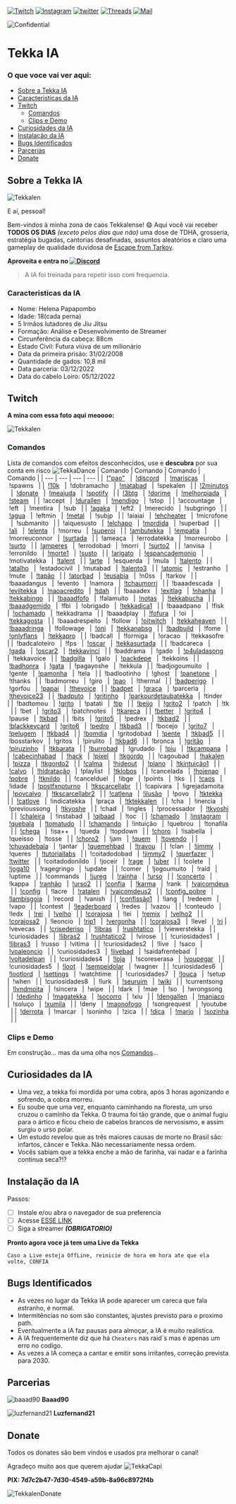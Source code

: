 <!-- PROJECT SHIELDS -->
[![Twitch][twitch-shield]][twitch-url]
[![Instagram][instagram-shield]][instagram-url]
[![twitter][twitter-shield]][twitter-url]
[![Threads][threads-shield]][threads-url]
[![Mail][mail-shield]][mail-url]

<!-- PROJETO CONFIDENTIAL -->
![Confidential][tekkalen-Confidential]

# Tekka IA

<!-- Index -->
### O que voce vai ver aqui:
* [Sobre a Tekka IA](#sobre-a-tekka-ia)
* [Caracteristicas da IA](#caracteristicas-da-ia)
* [Twitch](#twitch)
  * [Comandos](#comandos)
  * [Clips e Demo](#clips-e-demo)
* [Curiosidades da IA](#curiosidades-da-ia)
* [Instalação da IA](#instalação-da-ia)
* [Bugs Identificados](#bugs-identificados)
* [Parcerias](#parcerias)
* [Donate](#donate)

<!-- ABOUT -->
## Sobre a Tekka IA

![Tekkalen][tekkalen-screenshot]

E aí, pessoal!

Bem-vindos à minha zona de caos Tekkalense! :smile:
Aqui você vai receber **TODOS OS DIAS** *(exceto pelos dias que não)* uma dose de TDHA, grosseria, estratégia bugadas, cantorias desafinadas, assuntos aleatórios e claro uma gameplay de qualidade duvidosa de [Escape from Tarkov](https://www.escapefromtarkov.com/).

**Aproveita e entra no [![Discord][discord-shield]][discord-url]**
> A IA foi treinada para repetir isso com frequencia.

<!-- CARACTERISTICAS -->
### Caracteristicas da IA

* Nome: Helena Papapombo
* Idade: 18(cada perna) 
* 5 Irmãos lutadores de Jiu Jitsu
* Formação: Análise e Desenvolvimento de Streamer 
* Circunferência da cabeça: 88cm 
* Estado Civil: Futura viúva de um milionário 
* Data da primeira prisão: 31/02/2008 
* Quantidade de gados: 10,8 mil
* Data parceria: 03/12/2022 
* Data do cabelo Loiro: 05/12/2022

<!-- TWITCH -->
## Twitch 

**A mina com essa foto aqui meoooo:** 

![Tekkalen](https://static-cdn.jtvnw.net/jtv_user_pictures/e8869e44-9010-46c1-b828-21d702b0cc37-profile_image-70x70.png)

### Comandos


Lista de comandos com efeitos desconhecidos, use e **descubra** por sua conta em risco ![TekkaDance](https://static-cdn.jtvnw.net/emoticons/v2/emotesv2_11b0e9b1477a4f64a10cdc5ef689270f/default/light/1.0)
| Comando | Comando | Comando | Comando |
| --- | --- | --- | --- |
|	  [!"pao"](https://clips.twitch.tv/FaithfulGrotesqueTaroHoneyBadger-XVHHNhH9oSHUAHbe)  	|	  [!discord](https://discord.gg/jpkDCZbAAk)  	|	  [!mariscas](https://clips.twitch.tv/CarelessBetterWaspBudBlast-8Y1yczmIGCUdW8Be)   	|	  !spawns  	|
|	  [!10k](https://clips.twitch.tv/PreciousAuspiciousWolfYee-TjPgOcVeY4luVfuB)   	|	  !dobramacho  	|	  [!matabad](https://clips.twitch.tv/BoldAgitatedCattleCoolStoryBro-blzqUrynaqCNAnEX)  	|	  !spekalen  	|
|	  [!2minutos](https://i.ibb.co/X7gNN3G/22b37c9a-732e-4bf5-abe0-adb911d61ee5.jpg)   	|	  [!donate](https://clips.twitch.tv/ExcitedInnocentUdonDoggo-BjQx7GR__sIfOq0n)   	|	  [!meajuda](https://clips.twitch.tv/SpotlessSleepyCrabs4Head-qZ3wKDq-Hul30uJU)  	|	  [!spotify](https://open.spotify.com/user/12148388010?si=156ece9ff4ff4b9c)  	|
|	  [!3btg](https://clips.twitch.tv/TentativeLittleKumquatPicoMause-QYBihgEwigS_ogCQ)  	|	  [!dorime](https://clips.twitch.tv/TrappedUnsightlyCattleDAESuppy-XrRrSYUmg-yA3EOm)   	|	  [!melhorpiada](https://clips.twitch.tv/MushyCrispyShieldUWot-Q2gNvQXUrtVu0ccA)   	|	  [!steam](https://steamcommunity.com/profiles/76561198051634170/)   	|
|	  !accept  	|	  [!durallen](https://clips.twitch.tv/SpoopyInquisitiveLocustPeanutButterJellyTime-bP1gKPnb-Be72Zl6)   	|	  [!mendigo](https://clips.twitch.tv/FamousSpikyBottleChocolateRain-sLRiYIZyuaLvTG33)  	|	  !stop  	|
|	  !accountage  	|	  !eft   	|	  !mentira   	|	  !sub   	|
|	  [!agaka](https://clips.twitch.tv/BetterDistinctSpindle4Head-f3HDfOEXaptdRlc-)  	|	  !eft2  	|	  !merecido  	|	  !subgringo   	|
|	  [!agua](https://clips.twitch.tv/BloodyBetterSquirrelPunchTrees-B12B4RXZX05byj8M)   	|	  !eftmin  	|	  [!metal](https://clips.twitch.tv/TenuousRacyDelicataHeyGuys-7bOlv3wHafp8Kiz3)  	|	  !subjp   	|
|	  !aiaiai  	|	  [!ehcheater](https://clips.twitch.tv/BrightFaithfulSalsifyEagleEye-88-C-LSAqHmyQtMV)   	|	  !microfone   	|	  !submanito   	|
|	  !aiquesusto  	|	  [!elchapo](https://clips.twitch.tv/SavoryEnthusiasticAuberginePJSalt-wfoU6DWtZILA85ck)   	|	  [!mordida](https://clips.twitch.tv/OpenRichSharkPJSalt-EihpT_I5A-VlB7Ll)   	|	  !superbad  	|
|	  [!ali](https://clips.twitch.tv/AbstruseSpicyTireYouDontSay-U_XHmlCVgxmVsQ-2)   	|	  [!elenta](https://www.twitch.tv/tekkalen/clip/IntelligentBlueDuckCharlietheUnicorn-1YU5VeK6WQHUAcnI)   	|	  !morreu  	|	  [!superoi](https://clips.twitch.tv/BlindingGlutenFreeOxJonCarnage-v0OibHkWa8UUZk5i)  	|
|	  [!ambutekka](https://clips.twitch.tv/RacyObedientShingleCharlieBitMe-1DvN6K6Ra46ylGkw)   	|	  [!empatia](https://youtu.be/R7i53k07OJY)   	|	  !morreuconnor  	|	  [!surtada](https://clips.twitch.tv/GlutenFreeRudeCakeLitFam-ALqZl17AMLuCMKMz)  	|
|	  !ameaça  	|	  !errodatekka   	|	  !morreurobo  	|	  [!surto](https://clips.twitch.tv/GracefulCovertCrabShadyLulu-Vx5FF0qPGeOEgca8)   	|
|	  [!amperes](https://clips.twitch.tv/EasyThirstyOcelotBigBrother-b2rt-dO98EFPDv2a)   	|	  !errodobad   	|	  !morri   	|	  [!surto2](https://clips.twitch.tv/VivaciousFrailOxImGlitch-HKQvTT5cHechvLie)   	|
|	  !anvisa  	|	  !erronildo   	|	  [!morte1](https://clips.twitch.tv/ModernRamshackleVanillaHotPokket-ORHXDLXWtkT42ldy)   	|	  [!susto](https://clips.twitch.tv/KathishBillowingWombatCoolStoryBro-b6ugPNm-A9AuRVIb)  	|
|	  [!arigato](https://clips.twitch.tv/SuccessfulBraveDugongPJSugar-K0C8CX1UX-6Ja4l3)  	|	  [!espancademonio](https://clips.twitch.tv/YummyCautiousCakeOhMyDog-DGZoAPTEPxc12Isv)   	|	  !motivatekka   	|	  [!talent](https://clips.twitch.tv/SnappyMildCougarM4xHeh-q-NZpVIPrSOzLlpw)   	|
|	  [!arte](https://clips.twitch.tv/MagnificentAmusedLobsterHumbleLife-Ea47mG8ptpQucnKD)   	|	  !esquerda  	|	  !mula  	|	  [!talento](https://clips.twitch.tv/KitschyGrossChipmunkJonCarnage-6fGLn30l2msik8rB)  	|
|	  [!atalho](https://clips.twitch.tv/FlaccidYummyCarabeefDAESuppy-UeiTupLmj6d7OJVT)   	|	  !estadocivil   	|	  !mutabad   	|	  [!talento3](https://clips.twitch.tv/SilkySpikyAsteriskArgieB8-_8vznekoNAiRwuvI)  	|
|	  [!atomic](https://www.youtube.com/watch?v=yqHSQhcuNJ4)   	|	  !estranho  	|	  !mute  	|	  [!tapão](https://clips.twitch.tv/FineRelatedHabaneroKevinTurtle-o1q_ukP1VRLlNXi-)  	|
|	  [!atorbad](https://clips.twitch.tv/EnticingAmazonianChoughOhMyDog-Og2a4g7gImbQyirB)  	|	  [!eusabia](https://clips.twitch.tv/HeartlessPatientBillRuleFive-ExTOGawlfj9k-vpi)  	|	  !n0ss  	|	  !tarkov  	|
|	  !baaadangus  	|	  !evento  	|	  !namora  	|	  [!tchaumorri](https://clips.twitch.tv/InquisitiveDeafCakeCeilingCat-QwzBRnWpGv9XZs3W)  	|
|	  !baaadescada   	|	  [!eviltekka](https://clips.twitch.tv/ViscousExcitedBibimbapPlanking-bXGkVA77hm-ATDId)  	|	  [!naoacredito](https://clips.twitch.tv/BadProtectiveGaurKappaWealth-tyl6navtqmWXVKy3)  	|	  [!tdah](https://clips.twitch.tv/DoubtfulGrotesqueAdminDerp-OxJpqnJuxV1HyI75)   	|
|	  !baaadex   	|	  [!exitlag](https://www.exitlag.com/refer/8244665)  	|	  [!nhanha](https://clips.twitch.tv/LazySuaveFishCopyThis-CySukszK4v8NZOHA)  	|	  [!tekkabingo](https://clips.twitch.tv/PrettiestKindLampEleGiggle-u5J3yHgUrfXN9nJs)   	|
|	  [!baaadfofo](https://clips.twitch.tv/BoxyPiercingMelonDancingBanana-_5Ob7CETSD6Trb0m)  	|	  !falamuito   	|	  [!notas](https://clips.twitch.tv/CarefulSmallPeppermintHeyGuys-TbP6yvCmWlCJrDb8)   	|	  [!tekkabucha](https://clips.twitch.tv/NastySneakyFishLitty-0uYAEyMRj_Dxh4s3)   	|
|	  [!baaadgemido](https://clips.twitch.tv/PowerfulIgnorantKleeFailFish-RYH7L14IzuFjAlXr)  	|	  !fbi   	|	  !obrigado  	|	  [!tekkadica1](https://clips.twitch.tv/CoweringGoodSpaghettiCharlieBitMe-9oqJagiZMAsyMzR0)  	|
|	  !baaadpano   	|	  !fisk  	|	  [!ochamado](https://clips.twitch.tv/ElegantMushyPuddingOMGScoots-Wi0-HEm1KgDU5Y6c)   	|	  !tekkadrama  	|
|	  !baaadplay   	|	  [!fofura](https://clips.twitch.tv/EphemeralTenaciousCheesecakeGingerPower-ehQHG-KBgbKdqT82)  	|	  !oi  	|	  [!tekkagosta](https://clips.twitch.tv/ClumsyMuddySrirachaPraiseIt-LAkJ03VZtloio-Jq)  	|
|	  !baaadrespeito   	|	  !follow  	|	  [!oitwitch](https://www.instagram.com/p/CvvcCEEtPjw/)  	|	  [!tekkaheaven](https://clips.twitch.tv/CourteousEnergeticAlmondThunBeast-L58-BeVGTco5Eeqy)   	|
|	  [!baaadringa](https://clips.twitch.tv/NurturingSolidAyeayeNononoCat-ahNgt7MTESe_hV8O)  	|	  !followage   	|	  [!oni](https://clips.twitch.tv/ScrumptiousZanyBasenjiDendiFace-KJG_5Vo1tuUFTXsg)   	|	  [!tekkanabsg](https://clips.twitch.tv/ShinyPoisedButter4Head-TDxXchcC3a99RfVr)   	|
|	  [!badbuild](https://clips.twitch.tv/StrangeBoxySmoothiePipeHype-xzqPyZzoeAMF9W0N)  	|	  !fome  	|	  [!onlyflans](http://www.pudim.com.br/)   	|	  [!tekkapro](https://clips.twitch.tv/CrazyLachrymoseBarracudaJebaited-RgfQla6xrZQwn1ES)   	|
|	  !badcall   	|	  !formiga   	|	  !oracao  	|	  !tekkasofre  	|
|	  !badcaloteiro  	|	  !fps   	|	  [!oscar](https://clips.twitch.tv/AstuteBashfulBarracudaTriHard-dORfLeNkpWmjT2y1)   	|	  [!tekkasurtada](https://clips.twitch.tv/ManlyAnnoyingPeachAMPTropPunch-RgJvefpCZ_YNRybE)   	|
|	  !badcareca   	|	  [!gada](https://clips.twitch.tv/TubularPowerfulShinglePartyTime-IjjJmtbtJQT2b8lL)  	|	  [!oscar2](https://clips.twitch.tv/TransparentArtisticHummingbirdKlappa-Vxryj51JS-k1dGSG)   	|	  [!tekkavinci](https://clips.twitch.tv/SpoopyProtectiveChamoisDatBoi-vA-DX-vSnAnwtxRr)  	|
|	  !baddrama  	|	  !gado  	|	  [!p4uladasong](https://clips.twitch.tv/CrowdedSmokyPlumageChocolateRain-qPpadQNmj-xHYId5)  	|	  !tekkavoice  	|
|	  [!badgilla](https://clips.twitch.tv/ResilientThoughtfulBurritoStrawBeary-9CCq9ZgLZ4NkLodG)   	|	  !galo  	|	  [!packdepe](https://clips.twitch.tv/SteamyCharmingSparrowFUNgineer-U4Q0gQ6AferPMUV7)   	|	  !tekkoins  	|
|	  [!badhonra](https://clips.twitch.tv/OnerousSullenPeachRuleFive-6tgbi8DL4sxk0W_i)   	|	  [!gata](https://on.soundcloud.com/XSHCv)   	|	  !pagayoshe   	|	  !tekkula   	|
|	  !badjogoumuito   	|	  !gente   	|	  [!pamonha](https://www.twitch.tv/tekkalen/clip/CallousCleanAniseThunBeast-0ZJKhldmgYjoWrdt)  	|	  !tela  	|
|	  !badlootinho   	|	  !ghost   	|	  [!panetone]()  	|	  !thanks  	|
|	  !badmorreu   	|	  !giro  	|	  [!pao](https://clips.twitch.tv/FaithfulGrotesqueTaroHoneyBadger-XVHHNhH9oSHUAHbe)  	|	  !thermal   	|
|	  [!badperigo](https://clips.twitch.tv/PluckyHungryElephantPMSTwin-5tqT5JKXVeRXjh6Q)   	|	  !gorfou  	|	  [!papai](https://clips.twitch.tv/SolidSaltyYamLitty-I1683S5onwJb4i_-)  	|	  [!thevoice](https://clips.twitch.tv/SullenRacyMooseOMGScoots-sfY2CllZ5OywqG5R)   	|
|	  [!badpet](https://clips.twitch.tv/SillyTriumphantChowderBudBlast-ye15KKubjHcaYnOe)   	|	  [!graça](https://clips.twitch.tv/SuspiciousShortGazelleSpicyBoy-9eOn5FXGdrX_ocJI)  	|	  !parceria  	|	  [!thevoice23](https://clips.twitch.tv/LongKitschyPorcupineBrokeBack-gzAewt9IleEOriyz)  	|
|	  [!badputo](https://clips.twitch.tv/ImpartialHeadstrongOkapiPMSTwin-hnCKvsiMIi5bFyv0)   	|	  [!gritinho](https://clips.twitch.tv/TawdrySuspiciousReubenResidentSleeper-bj0o4jtPJnB1y_Q_)  	|	  [!parkourdetaubatekka](https://clips.twitch.tv/FragileNurturingCourgetteTebowing-GeUpyL1oyBjqHoBV)   	|	  !tinder  	|
|	  !badtomou  	|	  [!grito](https://clips.twitch.tv/FamousKathishAxeJebaited-AJvCWueHFg1y8PXC)  	|	  !patati  	|	  [!tip](https://streamelements.com/tekkalen/tip)  	|
|	  [!beijo](https://clips.twitch.tv/RoughDarkKumquatDBstyle-wERcc5mjj-ph1SDt)   	|	  [!grito2](https://clips.twitch.tv/SuperCoyAubergineCmonBruh-d29Td7w4gXOi8aR4)  	|	  !patch   	|	  !tk  	|
|	  !bet   	|	  [!grito3](https://clips.twitch.tv/SuperCoyAubergineCmonBruh-d29Td7w4gXOi8aR4)  	|	  !patchnotes  	|	  [!tkareca](https://clips.twitch.tv/TangentialCoySwallowWutFace-EUCbNk_41QzDfy9I)   	|
|	  [!better](https://betterttv.com/users/6049235e4614912a943662d5)  	|	  [!grito4](https://clips.twitch.tv/MildMistyClipsmomRuleFive-X28zpz9krMlkyZtq)  	|	  !pause   	|	  [!tkbad](https://clips.twitch.tv/AbstruseTrappedTigerBlargNaut-T6Na1_LjQbXdUqIT)   	|
|	  !bits  	|	  [!grito5](https://clips.twitch.tv/CrowdedLivelyFalconTBTacoRight-HjYJCoXbFBN9CVnJ)   	|	  !pedrex  	|	  [!tkbad2](https://clips.twitch.tv/WanderingAgitatedDragonflyItsBoshyTime-67mYcBUx8pGVmRHP)   	|
|	  [!blackkeycard](https://clips.twitch.tv/RepleteBelovedQuailYee-m-NrKPEGgrI7ek_X)   	|	  [!grito6](https://clips.twitch.tv/DreamySucculentEaglePermaSmug-lRICScDknfX5QXTy)  	|	  [!pedro](https://youtu.be/4oigFSS0QBU)   	|	  [!tkbad3](https://clips.twitch.tv/SteamyDaintyPrariedogDancingBanana-js5AhvF4SkWxNBjz)   	|
|	  !bocejo  	|	  [!grito7](https://clips.twitch.tv/TallTentativeAlbatrossGOWSkull-8oCYL3z4zQraUwJh)   	|	  [!pelugem](https://clips.twitch.tv/ProtectiveApatheticHyenaTF2John-K9ndQ065Fb1E1yvj)   	|	  [!tkbad4](https://clips.twitch.tv/CrackyMoldyPorpoisePanicBasket-qqGO_fxPBlaIP23a)   	|
|	  [!bomdia](https://clips.twitch.tv/BeautifulZanyGerbilPeoplesChamp-SIHrf1TJLhHuCgLN)  	|	  !gritodobad  	|	  [!pente](https://clips.twitch.tv/MuddyPunchyFiddleheadsPicoMause-oni6BkvsI2JqnMNM)   	|	  [!tkbad5](https://clips.twitch.tv/SullenCharmingPorpoisePhilosoraptor-Yn0a3_BWRuS8ozBt)  	|
|	  !bosstarkov  	|	  !gritos  	|	  !pirulito  	|	  [!tkbad6](https://clips.twitch.tv/ColdbloodedAmusedCougarRlyTho-twLwdCcl-xq3mboj)  	|
|	  !bronca  	|	  [!gritão](https://clips.twitch.tv/HelplessOnerousSandpiperHumbleLife-YHsmm8G9_L37MhVF)   	|	  [!piruzinho](https://clips.twitch.tv/KitschyBenevolentTriangleBCWarrior-CUT4Ju9_mAVllgKX)  	|	  [!tkbarata](https://clips.twitch.tv/PrettyWonderfulTireMau5-Bj4VzeDxs-YFHWtj)  	|
|	  [!burrobad](https://clips.twitch.tv/EncouragingLitigiousEelStrawBeary-wSfgNUIPNrNf1msJ)  	|	  !grudado   	|	  [!piu](https://clips.twitch.tv/BetterBraveSparrowUncleNox-CNVhPLjIrjht49X3)  	|	  [!tkcampana](https://clips.twitch.tv/HorribleDifficultCheddarKlappa-QMEptSqPAI21rMif)  	|
|	  [!cabecinhabad](https://clips.twitch.tv/LongBlitheVultureKeyboardCat-vwibxFPBs7O1Bwsn)   	|	  [!hack](https://clips.twitch.tv/LivelyAdorableAlligatorVoteNay-gGnzRynyPpkYcR99)   	|	  [!pixel](https://clips.twitch.tv/EnthusiasticFantasticNoodleCeilingCat-VyO118TLM9YHaYuq)   	|	  [!tkgordo](https://www.twitch.tv/tekkalen/clip/AmericanPoliteLouseStoneLightning-EPcIxmciiRMiAx9L)   	|
|	  !cagoubad  	|	  [!hakalen](https://clips.twitch.tv/DifficultArtisticSandpiperMcaT-WcnlTtOqzdNGJ-ac)  	|	  [!pizza](https://clips.twitch.tv/EndearingAverageCamelFailFish-rzRb-g3WiWZcphyk)   	|	  [!tkgordo2](https://clips.twitch.tv/BoldRoundCucumberEagleEye-C7fRnTCFDnMehqZr)  	|
|	  [!calma](https://clips.twitch.tv/CooperativeVictoriousFriseeDansGame-I2lEAw9x5E6mgENc)   	|	  [!hideout](https://tarkov.guru/hideout-profit/)  	|	  [!plano](https://clips.twitch.tv/LachrymoseProtectiveNightingaleShazBotstix-ckzKtfpjs2d6vw99)  	|	  [!tkintuição1](https://clips.twitch.tv/OriginalAgileGrouseDansGame-2RzR1xNR9Ic7vi79)   	|
|	  [!calvo](https://clips.twitch.tv/HorribleAuspiciousMeerkatTriHard-AmxvwrwyB0Ft9TTT)  	|	  [!hidratação](https://clips.twitch.tv/AlluringViscousCiderCoolStoryBro--ecXRZYJoJONYoy6)   	|	  !playlist  	|	  [!tklobos](https://clips.twitch.tv/LivelyAgileWallabyDancingBanana-o4_mHKJfLSvqNdit)   	|
|	  !cancelada   	|	  [!hojenao](https://clips.twitch.tv/PricklyNastyPastaRaccAttack-guoqgQJS0xtNZMii)   	|	  [!pobre](https://cdn.discordapp.com/attachments/1103129053222928485/1150483608163856474/image.png)   	|	  [!tknildo](https://clips.twitch.tv/SpoopyCredulousKittenLeeroyJenkins-mPr8mOoW5hAfhKdZ)  	|
|	  !cancelduel  	|	  !ibge  	|	  !points  	|	  !tks   	|
|	  [!caos](https://media.discordapp.net/attachments/1103129053222928485/1127418388671647894/tekka_destino.png)  	|	  !idade   	|	  [!postfxnoturno](https://clips.twitch.tv/DifferentRockyCrocodileGivePLZ-yRWUjDnAQh49630C)  	|	  [!tkscarcellabr](https://clips.twitch.tv/ProtectiveDignifiedMallardSSSsss-RXD7jydxTn_xwf8C)  	|
|	  !capivara  	|	  !igrejadamoita   	|	  [!povcalvo](https://clips.twitch.tv/RealAltruisticTroutPlanking-_a-sU_cyk4sGe-0m)  	|	  [!tkscarcellabr2](https://clips.twitch.tv/AuspiciousOpenCobblerMau5-gZrXASFCziBPQ32Y)  	|
|	  [!catlena](https://clips.twitch.tv/ThirstyExpensiveBadgerYouDontSay-eYqMgMs_ybfJvcLC)  	|	  [!ilusão](https://clips.twitch.tv/TrappedGenerousCaterpillarVoteNay-mghgqS-UNGzn7qmh)  	|	  !povo  	|	  [!tktekka](https://clips.twitch.tv/EnjoyableEmpathicGooseRalpherZ-h_RcmeigsgSItlMg)  	|
|	  [!catlove](https://clips.twitch.tv/BlindingRelievedMeatloafDansGame-v0muO8LS339jgH5X)  	|	  !indicatekka   	|	  !praça   	|	  [!tktekkalen](https://clips.twitch.tv/FunnyBlindingWalrusAMPTropPunch-0tlg0EuWD4rmH6lU)  	|
|	  !cha   	|	  !inercia   	|	  !previoussong  	|	  [!tkyoshe](https://clips.twitch.tv/HotRockyPuffinTheThing-5rVucbj9jwgSeRem)  	|
|	  !chad  	|	  !ingles  	|	  !processador   	|	  [!tkyoshi](https://clips.twitch.tv/FilthyCrowdedDelicataOptimizePrime-728UX9zguDEgjUuI)  	|
|	  [!chaleira](https://clips.twitch.tv/TangentialCalmWebOMGScoots-qd_YFO0meqfgKL2p)   	|	  !instabad  	|	  [!qibaad](https://clips.twitch.tv/CloudyConcernedOryxPanicVis-M4H9C1tGBPY1gAbX)  	|	  !toc   	|
|	  [!chamado](https://www.youtube.com/watch?v=S4bydlrIt74)  	|	  [!instagram](https://www.instagram.com/lenapalombo/)   	|	  [!quebala]()   	|	  [!tomatudo](https://www.twitch.tv/tekkalen/clip/ComfortableWanderingLocustRuleFive-RDvmUXRW03ep5tgp)   	|
|	  [!chamando](https://clips.twitch.tv/SmoggyIronicAsparagusPanicVis-YEciJrZi6-FTEF0_)  	|	  !intuição  	|	  !quebrou   	|	  !tonafila  	|
|	  [!chega](https://clips.twitch.tv/ObliviousTangibleAlmondSquadGoals-aSSxrAyKoR6vzLVk)   	|	  !isa++   	|	  !queda   	|	  !topdown   	|
|	  [!choro](https://clips.twitch.tv/AmorphousDoubtfulDaikonKappaClaus-10NcTG7AwwhMKz8N)   	|	  !isabella  	|	  !queisso   	|	  !tosse   	|
|	  [!choro2](https://clips.twitch.tv/ProudSaltyAlmondPeoplesChamp-9tCheJtlTAz3JUYM)   	|	  !jam   	|	  [!quem](https://clips.twitch.tv/InspiringPoorGalagoDoubleRainbow-G_yJeF3GWsFSBlrB)   	|	  [!tovendo](https://clips.twitch.tv/DaintyGiantPepperKappaPride-5wrVUvmHFOat81uH)   	|
|	  [!chuvadebala](https://clips.twitch.tv/ClearObesePassionfruitDatBoi-hZjN3qX_kkEfRXly)  	|	  !jantar  	|	  [!quemehbad](https://tenor.com/view/mr-clean-dancing-cleaning-mopping-sway-gif-9643872)  	|	  [!travou](https://clips.twitch.tv/AlluringEvilHamsterKappaWealth-nWc-9JYYIdjvYlU0)   	|
|	  !clan  	|	  [!jimmy](https://clips.twitch.tv/VibrantAmazonianArmadilloFUNgineer-4_q6J5anwyrwJxPU)  	|	  !queres  	|	  [!tutoriallabs](https://clips.twitch.tv/SmoggyEvilWrenchFunRun-jtdRYiomdPr7t6uv)   	|
|	  !coitadodobad  	|	  [!jimmy2](https://clips.twitch.tv/DiligentStrangeRuffBCWarrior-BubswBSdSSJ74024)   	|	  [!querfazer](https://clips.twitch.tv/VibrantTriumphantOkapiUWot-4uKzdczOA1yeHvDy)  	|	  [!twitter](https://twitter.com/tekkalen)   	|
|	  !coitadodonildo  	|	  !joceir  	|	  [!rage](https://clips.twitch.tv/CrackyEphemeralEmuBlargNaut-2FhkuvSKOv4UqdWp)  	|	  [!uber](https://clips.twitch.tv/SmellyAggressivePeppermintStoneLightning-JfHKSWalNAYxDvUD)   	|
|	  !colete  	|	  [!joga10](https://clips.twitch.tv/BlueMoistSproutDatSheffy-fdSD4pCf23KLDHxf)   	|	  !ragegringo  	|	  !update  	|
|	  !comer   	|	  !jogoumuito  	|	  !raid  	|	  !uptime  	|
|	  !commands  	|	  [!jureg](https://escapefromtarkov.fandom.com/wiki/Network_Provider_-_Part_1)   	|	  [!rainha](https://clips.twitch.tv/ObeseJollySmoothieBloodTrail-4isR6PcYsVfKT53q)   	|	  [!urso](ttps://clips.twitch.tv/FaithfulSucculentMetalM4xHeh-nCNyzKHKE5SLkhQR)  	|
|	  [!concerto](https://clips.twitch.tv/AssiduousTriangularDogeFutureMan-epjxnMv6GTcTIonr)   	|	  !kappa   	|	  [!ranhão](https://clips.twitch.tv/InquisitiveTubularSushiLitty-l3nDTj-Oun-rHwjv)   	|	  [!urso2](https://clips.twitch.tv/SteamyArbitraryPistachioDxAbomb-u6q4L8tHG3Mn83_O)   	|
|	  [!confia](https://clips.twitch.tv/CovertKindApeNotLikeThis-H1tq4zTFOVvQZtWL)   	|	  [!karma](https://clips.twitch.tv/ExcitedAgreeableFalconKappaClaus-bmAIrYWceOQdpbnK)  	|	  !rank  	|	  [!vaicomdeus](https://clips.twitch.tv/LittleFrigidCattleGOWSkull-uOUQuvnrZi5_OU04)   	|
|	  [!config](https://clips.twitch.tv/ShyPlayfulSandstormDAESuppy-EfAawlZvgwAfcPGD)  	|	  !lacre   	|	  [!ratalen](https://clips.twitch.tv/PrettiestEphemeralAlligatorMcaT-xymR6Ab7iFn0LlSO)   	|	  [!vaicomdeus2](https://clips.twitch.tv/EnthusiasticEnjoyableSangPhilosoraptor-ZlmbD4PE_kBguoe1)  	|
|	  [!config_pobre](https://clips.twitch.tv/RacyMotionlessNewtBloodTrail-her6uy1k1k3QAllL)   	|	  [!lambisgoia](https://clips.twitch.tv/RoundSassyCurlewLitty-FP6fPRwLdR1LcQjw)  	|	  !record  	|	  !vanish  	|
|	  [!confissão1](https://clips.twitch.tv/CheerfulCourteousLorisArgieB8-hzjpXyYWGl0FhG-f)  	|	  !lang  	|	  !redeem  	|	  !vapo  	|
|	  !contest   	|	  [!leaderboard](https://streamelements.com/tekkalen/leaderboard)  	|	  !redes   	|	  !vazou   	|
|	  !conteudo  	|	  !ledx  	|	  [!rei](https://www.twitch.tv/tekkalen/clip/AffluentFancyWolverineKevinTurtle-LfAUJMLNMEssoUc4)   	|	  [!velho](https://clips.twitch.tv/CheerfulCautiousFalconDatSheffy-3yE2e9Qtn_f0Dh8X)   	|
|	  [!corajosa](https://clips.twitch.tv/LachrymoseSparklyYakinikuVoHiYo-K1lreKt83ZMNekLV)  	|	  !lei   	|	  [!remix](https://on.soundcloud.com/VoXMS)  	|	  [!velho2](https://clips.twitch.tv/WealthySavoryTapirAMPTropPunch-nQDyNstGmtwE1e0N)   	|
|	  [!corajosa2](https://clips.twitch.tv/SuccessfulSpunkyDotterelDansGame-c-onNmKLbTAjaRq5)  	|	  !leoncio   	|	  [!rip1](https://clips.twitch.tv/AgreeableBusyWitchNerfBlueBlaster-wAvvY-yYc0QPK1ru)  	|	  [!vergonha](https://clips.twitch.tv/SaltyTriangularPeachFloof-bIDAZi4vUMFCHGPq)  	|
|	  [!corajosa3](https://clips.twitch.tv/ObedientStrongSangTheThing-bO_eXN2Q1G8DibPy)  	|	  !level   	|	  [!rj](https://clips.twitch.tv/EnticingMistyHyenaOpieOP-YZzAD79u6bpi7bGK) 	|	  !vevecas   	|
|	  [!crisederiso](https://clips.twitch.tv/TacitWildPartridgeResidentSleeper-IlmnT27VlOmEUuhO)   	|	  [!libras](https://clips.twitch.tv/TawdryJollyGullMoreCowbell-Of2-HHc2i0Ir4xXY)   	|	  [!rushtatico](https://clips.twitch.tv/PunchyImpartialWalletPogChamp-Pqw_lL3C9ldbGpvg)  	|	  !viewerstekka  	|
|	  !curiosidades  	|	  [!libras2](https://clips.twitch.tv/FineEnthusiasticWatermelonTinyFace-MCiFjQ08vVwCN2we)  	|	  [!rushtatico2](https://www.twitch.tv/tekkalen/clip/PolishedStrongClamEleGiggle-bgXCi3ziDRuNPuLs)   	|	  !virose  	|
|	  !curiosidades1   	|	  [!libras3](https://clips.twitch.tv/PunchyDeliciousBorkMingLee-9AM02m1XmHtDJMmj)  	|	  !russo   	|	  !vitima  	|
|	  !curiosidades2   	|	  !live  	|	  !saco  	|	  [!voaleoncio](https://clips.twitch.tv/GorgeousObeseGullStinkyCheese-WJXRs0OfttxQvAHd)  	|
|	  !curiosidades3   	|	  [!livebad](https://www.twitch.tv/baaad90)  	|	  !saidafrentebad  	|	  [!voltadelpan](https://clips.twitch.tv/IntelligentAbnegateKuduThisIsSparta-ZQ_EhMpaQGh_o6xY)   	|
|	  !curiosidades4   	|	  [!loja](https://streamelements.com/tekkalen/store)   	|	  !scoreserasa   	|	  [!voupegar](https://clips.twitch.tv/RichHonorableHareSmoocherZ-q0G-g6nypo5xW0Ua)   	|
|	  !curiosidades5   	|	  [!loot](https://clips.twitch.tv/LovelyMushyTofuSwiftRage-BA4cQf2rQmBIITpT)   	|	  [!sempeidolar](https://clips.twitch.tv/SavageAffluentLionHeyGirl-1lGxkPVAvV_BFDcV)   	|	  !wagner  	|
|	  !curiosidades6   	|	  [!lootlord](https://clips.twitch.tv/ShinyPoisedButter4Head-TDxXchcC3a99RfVr)   	|	  [!settings](https://clips.twitch.tv/OutstandingDeterminedFlyPoooound-JmclVqpb2plQRU2R)   	|	  !watchtime   	|
|	  !curiosidades7   	|	  [!louca](https://clips.twitch.tv/SmokyCuteFloofMcaT-_x1w1roErqDxTAIL)  	|	  !setup   	|	  !when  	|
|	  !curiosidades8   	|	  !lurk  	|	  [!seuruim](https://clips.twitch.tv/ClumsyOilyHorseKippa-acXShj63cbX93Ygz)  	|	  [!wiki](https://escapefromtarkov.fandom.com/wiki/Map_of_Tarkov)  	|
|	  !currentsong   	|	  [!lvndmoita](https://clips.twitch.tv/RespectfulGorgeousOwlKappaWealth-zCTwUt9ZgliccCDR)  	|	  !sincera   	|	  !wipe  	|
|	  !dark  	|	  !mae   	|	  !so  	|	  !wrongsong   	|
|	  [!dedinho](https://clips.twitch.tv/CrowdedMistyBatPermaSmug-bmZ-E_An-C_82dC0)  	|	  [!magatekka](https://clips.twitch.tv/PrettyFineLionCoolStoryBro-GcwW5ctcETMnNcsc)  	|	  [!socorro](https://clips.twitch.tv/AttractiveMagnificentAnacondaTwitchRaid--0HHDnL6kY1zYoOi)   	|	  !xiu   	|
|	  [!dengallen](https://clips.twitch.tv/WealthyFragileMonitorWow-9gHTanD6tuNqYc73)  	|	  [!maniaco](https://clips.twitch.tv/ColdFairMoonKappaWealth-KQq4BLjFnV5FUiDk)   	|	  !soluço  	|	  [!xumila](https://clips.twitch.tv/AgreeableDelightfulBunnyHassaanChop-8xPGWUbukLW5hQA7)  	|
|	  !deny  	|	  [!maonofogo](https://clips.twitch.tv/BadFaithfulNarwhalTBTacoLeft-n1-sVgSSrySUDFtW)  	|	  !songrequest   	|	  !youtube   	|
|	  [!derrota](https://clips.twitch.tv/EnchantingPlausibleWoodpeckerCmonBruh-bchEbf894KJHMJka)   	|	  !marcar  	|	  !soninho   	|	  !zica  	|
|	  [!dica](https://media.discordapp.net/attachments/815448650200121385/1112441246108098640/image.png)   	|	  [!mario](https://clips.twitch.tv/RelievedPolishedMonitorPogChamp-swpsuhFMbvEn7InV)   	|	  [!sozinha](https://clips.twitch.tv/PoorCourageousSowCorgiDerp-hkCYBClFemu0wBgh)  	|		|



### Clips e Demo

Em construção... mas da uma olha nos [Comandos](#comandos)...

<!-- CURIOSIDADE -->
## Curiosidades da IA

- Uma vez, a tekka foi mordida por uma cobra, após 3 horas agonizando e sofrendo, a cobra morreu.
- Eu soube que uma vez, enquanto caminhando na floresta, um urso cruzou o caminho da Tekka. O trauma foi tão grande, que o animal fugiu para o ártico e ficou cheio de cabelos brancos de nervosismo, e assim surgiu o urso polar.
- Um estudo revelou que as três maiores causas de morte no Brasil são: infartos, câncer e Tekka. Não necessariamente nessa ordem.
- Vocês sabiam que a tekka enche a mão de farinha, vai nadar e a farinha continua seca?!?

<!-- INSTALAÇÃO -->
## Instalação da IA

Passos:
- [ ] Instale e/ou abra o navegador de sua preferencia
- [ ] Acesse [ESSE LINK](https://www.twitch.tv/tekkalen)
- [ ] Siga a streamer ***(OBRIGATORIO)***

**Pronto agora voce já tem uma Live da Tekka**

```Caso a Live esteja OffLine, reinicie de hora em hora ate que ela volte, CONFIA```
 
## Bugs Identificados

- As vezes no lugar da Tekka IA pode aparecer um careca que fala estranho, é normal.
- Intermitências no som são constantes, ajustes previsto para o proximo path.
- Eventualmente a IA faz pausas para almoçar, a IA é muito realistica.
- A IA frequentemente diz que há ```Cheaters``` nas raid`s mas é apenas um erro no codigo.
- As vezes a IA começa a cantar e emitir sons irritantes, correção prevista para 2030.

<!-- PARCERIAS -->
## Parcerias

 ![baaad90](https://static-cdn.jtvnw.net/jtv_user_pictures/baaad90-profile_image-4b02a84065c6bfda-70x70.png) **Baaad90**
 
 ![luzfernand21](https://static-cdn.jtvnw.net/jtv_user_pictures/55fca37d-fe13-4d9e-8d18-46b1259bad03-profile_image-70x70.png) **Luzfernand21**

<!-- DONATE -->
## Donate

Todos os donates são bem vindos e usados pra melhorar o canal! 

Agradeço muito aos que querem ajudar ![TekkaCapi](https://static-cdn.jtvnw.net/emoticons/v2/emotesv2_7cbc4b50a0fa4d5babc726920dae55df/default/light/1.0)

**PIX: 7d7c2b47-7d30-4549-a59b-8a96c8972f4b**

![TekkalenDonate](https://panels.twitch.tv/panel-487878559-image-0c953efe-dfd8-4609-8485-a1482975b4ae)

<!-- MARKDOWN LINKS & IMAGES -->
<!-- https://www.markdownguide.org/basic-syntax/#reference-style-links -->
[twitch-shield]: https://img.shields.io/badge/Tekkalen-11K-9146FF?style=for-the-badge&logo=twitch
[twitch-url]: https://www.twitch.tv/tekkalen

[instagram-shield]: https://img.shields.io/badge/Lenapalombo-+2.5k-E4405F?style=for-the-badge&logo=instagram
[instagram-url]: https://www.instagram.com/lenapalombo/

[twitter-shield]: https://img.shields.io/badge/tekkalen-≅500-000000?style=for-the-badge&logo=x
[twitter-url]: https://twitter.com/tekkalen

[threads-shield]: https://img.shields.io/badge/lenapalombo-≅500-000000?style=for-the-badge&logo=threads
[threads-url]: https://www.threads.net/@lenapalombo

[mail-shield]: https://img.shields.io/badge/contato%40tekkalen.com.br-005FF9?style=for-the-badge&logo=maildotru&link=mailto%3Acontato%40tekkalen.com.br
[mail-url]: mailto:contato@tekkalen.com.br

[discord-shield]: https://img.shields.io/badge/Discord-white?style=social&logo=discord
[discord-url]: https://discord.com/invite/jpkDCZbAAk

[tekkalen-confidential]:imagens/confidential.png
[tekkalen-screenshot]: imagens/Tekkalen.png
[tekkalen-url]: http://www.tekkalen.com.br
